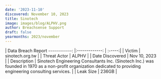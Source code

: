 ```yaml
---
date: '2023-11-10'
discovered: November 10, 2023
title: Sinotech
image: images/blog/ALPHV.png
author: Breachsense Support
draft: false
yearmonths: 2023/november
---
```



| Data Breach Report
------------:     |:-------------:    | :-----:|
| Victim      | sinotech.org.tw      | 
| Threat Actor      | ALPHV      | 
| Date Discovered      | Nov 10, 2023      | 
| Description      | Sinotech Engineering Consultants Inc. (Sinotech Inc.) was founded in 1970 as a non-profit organization dedicated to providing engineering consulting services.      | 
| Leak Size      | 236GB      | 

